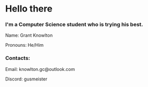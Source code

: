 <h1>Hello there</h1>

<h3>I'm a Computer Science student who is trying his best.</h3>
<div>
  <p>Name: Grant Knowlton</p>
  <p>Pronouns: He/Him</p>
</div>

<div>
  <h3>Contacts:</h3>
  <p>Email: knowlton.gc@outlook.com</p>
  <p>Discord: gusmeister</p>
</div>
